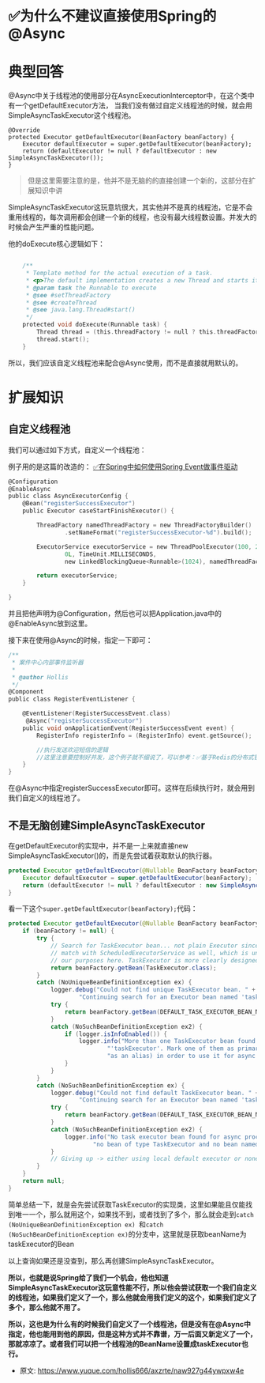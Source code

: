 # ✅为什么不建议直接使用Spring的@Async
<!--page header-->

<a name="Jtkqx"></a>
# 典型回答

@Async中关于线程池的使用部分在AsyncExecutionInterceptor中，在这个类中有一个getDefaultExecutor方法， 当我们没有做过自定义线程池的时候，就会用SimpleAsyncTaskExecutor这个线程池。
 
```
@Override
protected Executor getDefaultExecutor(BeanFactory beanFactory) {
    Executor defaultExecutor = super.getDefaultExecutor(beanFactory);
    return (defaultExecutor != null ? defaultExecutor : new SimpleAsyncTaskExecutor());
}
```
 
> 但是这里需要注意的是，他并不是无脑的的直接创建一个新的，这部分在扩展知识中讲


SimpleAsyncTaskExecutor这玩意坑很大，其实他并不是真的线程池，它是不会重用线程的，每次调用都会创建一个新的线程，也没有最大线程数设置。并发大的时候会产生严重的性能问题。

他的doExecute核心逻辑如下：

```c

	/**
	 * Template method for the actual execution of a task.
	 * <p>The default implementation creates a new Thread and starts it.
	 * @param task the Runnable to execute
	 * @see #setThreadFactory
	 * @see #createThread
	 * @see java.lang.Thread#start()
	 */
	protected void doExecute(Runnable task) {
		Thread thread = (this.threadFactory != null ? this.threadFactory.newThread(task) : createThread(task));
		thread.start();
	}

```

所以，我们应该自定义线程池来配合@Async使用，而不是直接就用默认的。

<a name="pLn6j"></a>
# 扩展知识

<a name="rkp45"></a>
## 自定义线程池

我们可以通过如下方式，自定义一个线程池：

例子用的是这篇的改造的：
[✅在Spring中如何使用Spring Event做事件驱动](https://www.yuque.com/hollis666/axzrte/lgs78ulq6l3cg1qk?view=doc_embed)

```c
@Configuration
@EnableAsync
public class AsyncExecutorConfig {
    @Bean("registerSuccessExecutor")
    public Executor caseStartFinishExecutor() {

        ThreadFactory namedThreadFactory = new ThreadFactoryBuilder()
                .setNameFormat("registerSuccessExecutor-%d").build();

        ExecutorService executorService = new ThreadPoolExecutor(100, 200,
                0L, TimeUnit.MILLISECONDS,
                new LinkedBlockingQueue<Runnable>(1024), namedThreadFactory, new ThreadPoolExecutor.AbortPolicy());

        return executorService;
    }

}

```

并且把他声明为@Configuration，然后也可以把Application.java中的 @EnableAsync放到这里。

接下来在使用@Async的时候，指定一下即可：

```c
/**
 * 案件中心内部事件监听器
 *
 * @author Hollis
 */
@Component
public class RegisterEventListener {

    @EventListener(RegisterSuccessEvent.class)
     @Async("registerSuccessExecutor")
    public void onApplicationEvent(RegisterSuccessEvent event) {
        RegisterInfo registerInfo = (RegisterInfo) event.getSource();

        //执行发送欢迎短信的逻辑
        //这里注意要控制好并发，这个例子就不细说了，可以参考：✅基于Redis的分布式锁，解决短信验证码重复发放等问题
    }
}

```

在@Async中指定registerSuccessExecutor即可。这样在后续执行时，就会用到我们自定义的线程池了。


<a name="JTAdb"></a>
## 不是无脑创建SimpleAsyncTaskExecutor

在getDefaultExecutor的实现中，并不是一上来就直接new SimpleAsyncTaskExecutor()的，而是先尝试着获取默认的执行器。

```java
protected Executor getDefaultExecutor(@Nullable BeanFactory beanFactory) {
    Executor defaultExecutor = super.getDefaultExecutor(beanFactory);
    return (defaultExecutor != null ? defaultExecutor : new SimpleAsyncTaskExecutor());
}

```

看一下这个`super.getDefaultExecutor(beanFactory);`代码：

```java
protected Executor getDefaultExecutor(@Nullable BeanFactory beanFactory) {
    if (beanFactory != null) {
        try {
            // Search for TaskExecutor bean... not plain Executor since that would
            // match with ScheduledExecutorService as well, which is unusable for
            // our purposes here. TaskExecutor is more clearly designed for it.
            return beanFactory.getBean(TaskExecutor.class);
        }
        catch (NoUniqueBeanDefinitionException ex) {
            logger.debug("Could not find unique TaskExecutor bean. " +
                    "Continuing search for an Executor bean named 'taskExecutor'", ex);
            try {
                return beanFactory.getBean(DEFAULT_TASK_EXECUTOR_BEAN_NAME, Executor.class);
            }
            catch (NoSuchBeanDefinitionException ex2) {
                if (logger.isInfoEnabled()) {
                    logger.info("More than one TaskExecutor bean found within the context, and none is named " +
                            "'taskExecutor'. Mark one of them as primary or name it 'taskExecutor' (possibly " +
                            "as an alias) in order to use it for async processing: " + ex.getBeanNamesFound());
                }
            }
        }
        catch (NoSuchBeanDefinitionException ex) {
            logger.debug("Could not find default TaskExecutor bean. " +
                    "Continuing search for an Executor bean named 'taskExecutor'", ex);
            try {
                return beanFactory.getBean(DEFAULT_TASK_EXECUTOR_BEAN_NAME, Executor.class);
            }
            catch (NoSuchBeanDefinitionException ex2) {
                logger.info("No task executor bean found for async processing: " +
                        "no bean of type TaskExecutor and no bean named 'taskExecutor' either");
            }
            // Giving up -> either using local default executor or none at all...
        }
    }
    return null;
}
```

简单总结一下，就是会先尝试获取TaskExecutor的实现类，这里如果能且仅能找到唯一一个，那么就用这个，如果找不到，或者找到了多个，那么就会走到`catch (NoUniqueBeanDefinitionException ex) `和`catch (NoSuchBeanDefinitionException ex)`的分支中，这里就是获取beanName为taskExecutor的Bean

以上查询如果还是没查到，那么再创建SimpleAsyncTaskExecutor。

**所以，也就是说Spring给了我们一个机会，他也知道SimpleAsyncTaskExecutor这玩意性能不行，所以他会尝试获取一个我们自定义的线程池，如果我们定义了一个，那么他就会用我们定义的这个，如果我们定义了多个，那么他就不用了。**

**所以，这也是为什么有的时候我们自定义了一个线程池，但是没有在@Async中指定，他也能用到他的原因，但是这种方式并不靠谱，万一后面又新定义了一个，那就凉凉了。或者我们可以把一个线程池的BeanName设置成taskExecutor也行。**


<!--page footer-->
- 原文: <https://www.yuque.com/hollis666/axzrte/naw927g44ywpxw4e>